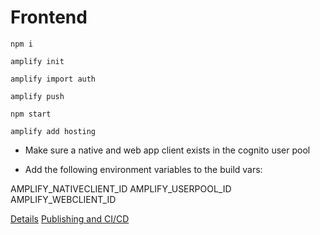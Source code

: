 # Frontend

```
npm i

amplify init

amplify import auth

amplify push

npm start

amplify add hosting
```

- Make sure a native and web app client exists in the cognito user pool

- Add the following environment variables to the build vars:

AMPLIFY_NATIVECLIENT_ID
AMPLIFY_USERPOOL_ID
AMPLIFY_WEBCLIENT_ID

[Details](https://aws.amazon.com/blogs/mobile/use-existing-cognito-resources-for-your-amplify-api-storage-and-more/)
[Publishing and CI/CD](https://aws.amazon.com/blogs/aws/host-your-apps-with-aws-amplify-console-from-the-aws-amplify-cli/)
